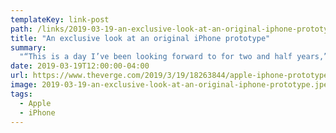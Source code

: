 ```yaml
---
templateKey: link-post
path: /links/2019-03-19-an-exclusive-look-at-an-original-iphone-prototype
title: "An exclusive look at an original iPhone prototype"
summary:
  "“This is a day I’ve been looking forward to for two and half years,” said Steve Jobs, Apple’s late CEO, as he introduced the original iPhone on January 9th, 2007. Apple had developed the iPhone in secret over those two and a half years, and for many inside the company, the device had only been known by the codenames “M68” and “Purple 2.” "
date: 2019-03-19T12:00:00-04:00
url: https://www.theverge.com/2019/3/19/18263844/apple-iphone-prototype-m68-original-development-board-red
image: 2019-03-19-an-exclusive-look-at-an-original-iphone-prototype.jpeg
tags:
  - Apple
  - iPhone
---
```

